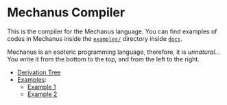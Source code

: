 # Mechanus Compiler
This is the compiler for the Mechanus language. You can find examples of codes in Mechanus inside the 
[`examples/`](docs/examples/) directory inside [`docs`](./docs).


Mechanus is an esoteric programming language, therefore, it is *unnatural*... You write it from the bottom to 
the top, and from the left to the right.

- [Derivation Tree](./docs/derivation_tree.md)
- [Examples](./docs/examples):
  - [Example 1](./docs/examples/example1_input.mecha)
  - [Example 2](./docs/examples/example2_input.mecha)
